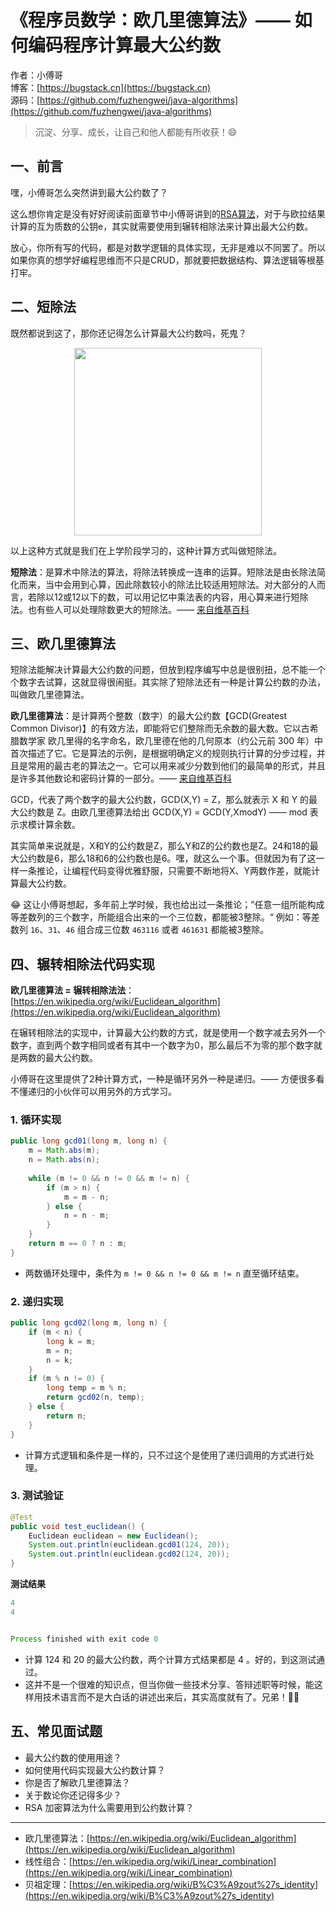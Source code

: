 # 《程序员数学：欧几里德算法》—— 如何编码程序计算最大公约数

作者：小傅哥
<br/>博客：[https://bugstack.cn](https://bugstack.cn)
<br/>源码：[https://github.com/fuzhengwei/java-algorithms](https://github.com/fuzhengwei/java-algorithms)

> 沉淀、分享、成长，让自己和他人都能有所收获！😄

## 一、前言

嘿，小傅哥怎么突然讲到最大公约数了？

这么想你肯定是没有好好阅读前面章节中小傅哥讲到的[RSA算法](https://bugstack.cn/md/algorithm/logic/math/2022-11-20-primality.html)，对于与欧拉结果计算的互为质数的公钥e，其实就需要使用到辗转相除法来计算出最大公约数。

放心，你所有写的代码，都是对数学逻辑的具体实现，无非是难以不同罢了。所以如果你真的想学好编程思维而不只是CRUD，那就要把数据结构、算法逻辑等根基打牢。

## 二、短除法

既然都说到这了，那你还记得怎么计算最大公约数吗，死鬼？

<div align="center">
    <img src="https://bugstack.cn/images/article/algorithm/logic/euclidean-01.png?raw=true" width="300px">
</div>

以上这种方式就是我们在上学阶段学习的，这种计算方式叫做短除法。

**短除法**：是算术中除法的算法，将除法转换成一连串的运算。短除法是由长除法简化而来，当中会用到心算，因此除数较小的除法比较适用短除法。对大部分的人而言，若除以12或12以下的数，可以用记忆中乘法表的内容，用心算来进行短除法。也有些人可以处理除数更大的短除法。—— [来自维基百科](https://zh.wikipedia.org/wiki/%E7%9F%AD%E9%99%A4%E6%B3%95)

## 三、欧几里德算法

短除法能解决计算最大公约数的问题，但放到程序编写中总是很别扭，总不能一个个数字去试算，这就显得很闹挺。其实除了短除法还有一种是计算公约数的办法，叫做欧几里德算法。

**欧几里德算法**：是计算两个整数（数字）的最大公约数【GCD(Greatest Common Divisor)】的有效方法，即能将它们整除而无余数的最大数。它以古希腊数学家 欧几里得的名字命名，欧几里德在他的几何原本（约公元前 300 年）中首次描述了它。它是算法的示例，是根据明确定义的规则执行计算的分步过程，并且是常用的最古老的算法之一。它可以用来减少分数到他们的最简单的形式，并且是许多其他数论和密码计算的一部分。—— [来自维基百科](https://zh.wikipedia.org/wiki/%E7%9F%AD%E9%99%A4%E6%B3%95)

GCD，代表了两个数字的最大公约数，GCD(X,Y) = Z，那么就表示 X 和 Y 的最大公约数是 Z。由欧几里德算法给出 GCD(X,Y) = GCD(Y,XmodY) —— mod 表示求模计算余数。

其实简单来说就是，X和Y的公约数是Z，那么Y和Z的公约数也是Z。24和18的最大公约数是6，那么18和6的公约数也是6。嘿，就这么一个事。但就因为有了这一样一条推论，让编程代码变得优雅舒服，只需要不断地将X、Y两数作差，就能计算最大公约数。

😂 这让小傅哥想起，多年前上学时候，我也给出过一条推论；”任意一组所能构成等差数列的三个数字，所能组合出来的一个三位数，都能被3整除。“ 例如：等差数列 `16`、`31`、`46` 组合成三位数 `463116` 或者 `461631` 都能被3整除。

## 四、辗转相除法代码实现

**欧几里德算法 = 辗转相除法法**：[https://en.wikipedia.org/wiki/Euclidean_algorithm](https://en.wikipedia.org/wiki/Euclidean_algorithm)

在辗转相除法的实现中，计算最大公约数的方式，就是使用一个数字减去另外一个数字，直到两个数字相同或者有其中一个数字为0，那么最后不为零的那个数字就是两数的最大公约数。

小傅哥在这里提供了2种计算方式，一种是循环另外一种是递归。—— 方便很多看不懂递归的小伙伴可以用另外的方式学习。

### 1. 循环实现

```java
public long gcd01(long m, long n) {
    m = Math.abs(m);
    n = Math.abs(n);
    
    while (m != 0 && n != 0 && m != n) {
        if (m > n) {
            m = m - n;
        } else {
            n = n - m;
        }
    }
    return m == 0 ? n : m;
}
```

- 两数循环处理中，条件为 `m != 0 && n != 0 && m != n` 直至循环结束。

### 2. 递归实现

```java
public long gcd02(long m, long n) {
    if (m < n) {
        long k = m;
        m = n;
        n = k;
    }
    if (m % n != 0) {
        long temp = m % n;
        return gcd02(n, temp);
    } else {
        return n;
    }
}
```

- 计算方式逻辑和条件是一样的，只不过这个是使用了递归调用的方式进行处理。

### 3. 测试验证

```java
@Test
public void test_euclidean() {
    Euclidean euclidean = new Euclidean();
    System.out.println(euclidean.gcd01(124, 20));
    System.out.println(euclidean.gcd02(124, 20));
}
```

**测试结果**

```java
4
4


Process finished with exit code 0
```

- 计算 124 和 20 的最大公约数，两个计算方式结果都是 4 。好的，到这测试通过。
- 这并不是一个很难的知识点，但当你做一些技术分享、答辩述职等时候，能这样用技术语言而不是大白话的讲述出来后，其实高度就有了。兄弟！👬🏻

## 五、常见面试题

- 最大公约数的使用用途？
- 如何使用代码实现最大公约数计算？
- 你是否了解欧几里德算法？
- 关于数论你还记得多少？
- RSA 加密算法为什么需要用到公约数计算？

---

- 欧几里德算法：[https://en.wikipedia.org/wiki/Euclidean_algorithm](https://en.wikipedia.org/wiki/Euclidean_algorithm)
- 线性组合：[https://en.wikipedia.org/wiki/Linear_combination](https://en.wikipedia.org/wiki/Linear_combination)
- 贝祖定理：[https://en.wikipedia.org/wiki/B%C3%A9zout%27s_identity](https://en.wikipedia.org/wiki/B%C3%A9zout%27s_identity)